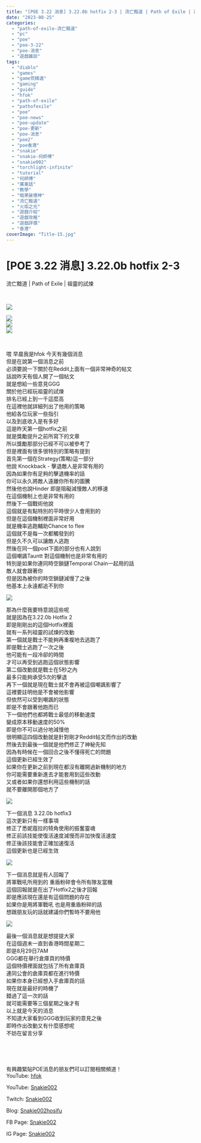 ```yaml
---
title: "[POE 3.22 消息] 3.22.0b hotfix 2-3 | 流亡黯道 | Path of Exile | 祖靈的試煉"
date: "2023-08-25"
categories: 
  - "path-of-exile-流亡黯道"
  - "pc"
  - "poe"
  - "poe-3-22"
  - "poe-消息"
  - "遊戲雜談"
tags: 
  - "diablo"
  - "games"
  - "game荒精選"
  - "gaming"
  - "guide"
  - "hfok"
  - "path-of-exile"
  - "pathofexile"
  - "poe"
  - "poe-news"
  - "poe-update"
  - "poe-更新"
  - "poe-消息"
  - "poe2"
  - "poe香港"
  - "snakie"
  - "snakie-何師傅"
  - "snakie002"
  - "torchlight-infinite"
  - "tutorial"
  - "何師傅"
  - "廣東話"
  - "教學"
  - "暗黑破壞神"
  - "流亡黯道"
  - "火炬之光"
  - "遊戲介紹"
  - "遊戲攻略"
  - "遊戲評價"
  - "香港"
coverImage: "Title-15.jpg"
---
```


# \[POE 3.22 消息\] 3.22.0b hotfix 2-3  
流亡黯道 | Path of Exile | 祖靈的試煉

  
   

  
![](WordPress/Title-15-1024x576.jpg)  

  
![](WordPress/1-0-rank-1000-1024x576.png)  
![](WordPress/1-2-rank-1000.png)  
![](WordPress/1-1-rank-1000.png)  

  
   

  
喂 早晨我是hfok 今天有幾個消息  
但是在說第一個消息之前  
必須要說一下關於在Reddit上面有一個非常神奇的帖文  
話說昨天有個人開了一個帖文  
就是想給一些意見GGG  
關於他已經玩祖靈的試煉  
排名已經上到一千這麼高  
在這裡他就詳細列出了他用的策略  
他給各位玩家一些指引  
以及到底收入是有多好  
這是昨天第一個hotfix之前  
就是獎勵提升之前所寫下的文章  
所以獎勵那部分已經不可以被參考了  
但是裡面有很多很特別的策略有提到  
首先第一個在Strategy(策略)這一部分  
他說 Knockback - 擊退敵人是非常有用的  
因為如果你有足夠的擊退機率的話  
你可以永久將敵人遠離你所有的圖騰  
然後他也說Hinder 即是阻礙減慢敵人的移速  
在這個機制上也是非常有用的  
然後下一個戰術他說  
這個就是有點特別的平時很少人會用到的  
但是在這個機制裡面非常好用  
就是機率逃跑輔助Chance to flee  
這個就不是每一次都觸發到的  
但是久不久可以讓敵人逃跑  
然後在同一個post下面的部分也有人說到  
這個嘲諷Tauntt 對這個機制也是非常有用的  
特別是如果你連同時空鎖鏈Temporal Chain一起用的話  
敵人就會跟著你  
但是因為被你的時空鎖鏈減慢了之後  
他基本上永遠都追不到你  

  
![](WordPress/2-1-3.22.0b-hotfix2-1024x576.png)  

  
那為什麼我要特意說這些呢  
就是因為在3.22.0b Hotfix 2  
即是剛剛出的這個Hotfix裡面  
就有一系列祖靈的試煉的改動  
第一個就是戰士不能夠再重複地去逃跑了  
即是戰士逃跑了一次之後  
他可能有一段冷卻的時間  
才可以再受到逃跑這個狀態影響  
第二個改動就是戰士在5秒之內  
最多只能夠承受5次的擊退  
再下一個就是現在戰士就不會再被這個嘲諷影響了  
這裡要註明他是不會被他影響  
但依然可以受到嘲諷的狀態  
即是不會跟著他跑而已  
下一個他們也都將戰士最低的移動速度  
變成原本移動速度的50%  
即是你不可以過分地減慢他  
很明顯這四個改動就是針對剛才Reddit帖文而作出的改動  
然後去到最後一個就是他們修正了神秘先知  
因為有時候在一個回合之後不懂得死亡的問題  
這個更新已經生效了  
如果你在更新之前到現在都沒有離開過新機制的地方  
你可能需要重新進去才能套用到這些改動  
又或者如果你還想利用這些機制的話  
就不要離開那個地方了  

  
![](WordPress/3-1-3.22.0b-hotfix-3-1024x576.png)  

  
下一個消息 3.22.0b hotfix3  
這次更新只有一樣事項  
修正了悉妮蔻拉的犄角使用的振奮靈魂  
修正前該技能使復活速度減慢而非加快復活速度  
修正後該技能會正確加速復活  
這個更新也是已經生效  

  
![](WordPress/4-1-GC-SC-1024x576.png)  

  
下一個消息就是有人回報了  
將軍戰吼所用到的 重盾粉碎會令所有隊友當機  
這個回報就是在出了Hotfix2之後才回報  
即是應該現在還是有這個問題的存在  
如果你是用將軍戰吼 也是用重盾粉碎的話  
想跟朋友玩的話就建議你們暫時不要用他  

  
![](WordPress/5-1-Stash-Sales-1024x576.png)  

  
最後一個消息就是想提提大家  
在這個週末一直到香港時間星期二  
即是8月29日7AM  
GGG都在舉行倉庫頁的特價  
這個特價裡面就包括了所有倉庫頁  
連同公會的倉庫頁都在進行特價  
如果你本身已經想入手倉庫頁的話  
現在就是最好的時機了  
錯過了這一次的話  
就可能需要等三個星期之後才有  
以上就是今天的消息  
不知道大家看到GGG收到玩家的意見之後  
即時作出改動又有什麼感想呢  
不妨在留言分享  

  
   

  
   

  
有興趣緊貼POE消息的朋友們可以訂閱相關頻道！  
YouTube: [hfok](https://www.youtube.com/channel/UC2m4uqcEr8pIxkO6odaDHjw/)  

  
  

  
  
YouTube: [Snakie002](https://www.youtube.com/c/Snakie002/)  

  
Twitch: [Snakie002](https://www.twitch.tv/snakie002/)  

  
Blog: [Snakie002hosifu](https://snakie002hosifu.blog/)  

  
FB Page: [Snakie002](https://www.facebook.com/Snakie002/)  

  
IG Page: [Snakie002](https://www.instagram.com/snakie002/)
